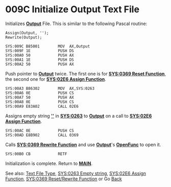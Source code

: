 # 009C Initialize Output Text File

Initializes **[Output](TEXT-FILE-TYPE.md)** File. This is similar to the following Pascal routine:

```
Assign(Output, '');
Rewrite(Output);
```

```
SYS:009C B85001        MOV	AX,Output
SYS:009F 1E            PUSH	DS
SYS:00A0 50            PUSH	AX
SYS:00A1 1E            PUSH	DS
SYS:00A2 50            PUSH	AX
```

Push pointer to **[Output](TEXT-FILE-TYPE.md)** twice. The first one is for **[SYS:0369 Reset Function](0364-RESET-REWRITE-FUNC.md)**, the second one for **[SYS:02E6 Assign Function](02E6-ASSIGN-FUNC.md)**.

```
SYS:00A3 B86302        MOV	AX,SYS:0263
SYS:00A6 0E            PUSH	CS
SYS:00A7 50            PUSH	AX
SYS:00A8 0E            PUSH	CS
SYS:00A9 E83A02        CALL	02E6
```

Assigns empty string **[''](0263-DATA-COPYRIGHT.md)** in **[SYS:0263](0263-DATA-COPYRIGHT.md)** to **[Output](TEXT-FILE-TYPE.md)** on a call to **[SYS:02E6 Assign Function](02E6-ASSIGN-FUNC.md)**.

```
SYS:00AC 0E            PUSH	CS
SYS:00AD E8B902        CALL	0369
```

Calls **[SYS:0369 Rewrite Function](0364-RESET-REWRITE-FUNC.md)** and use **[Output](TEXT-FILE-TYPE.md)**'s **[OpenFunc](TEXT-FILE-TYPE.md)** to open it.

```
SYS:00B0 CB            RETF
```

Initialization is complete. Return to **[MAIN](MAIN.md)**.

See also: [Text File Type](TEXT-FILE-TYPE.md), [SYS:0263 Empty string](0263-DATA-COPYRIGHT.md), [SYS:02E6 Assign Function](02E6-ASSIGN-FUNC.md), [SYS:0369 Reset/Rewrite Function](0364-RESET-REWRITE-FUNC.md) or Go [Back](../README.md)

